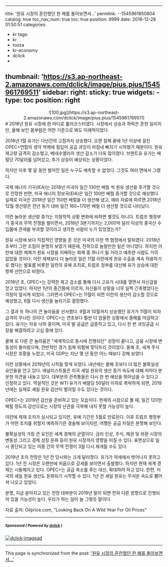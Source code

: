 
---
title: '원유 시장의 혼란했던 한 해를 돌아보면서...'
permlink: --1545961850804
catalog: true
toc_nav_num: true
toc: true
position: 9999
date: 2018-12-28 01:50:51
categories:
- kr
tags:
- kr
- tooza
- kr-economy
- dclick
- 
thumbnail: 'https://s3.ap-northeast-2.amazonaws.com/dclick/image/pius.pius/1545961769511'
sidebar:
    right:
        sticky: true
widgets:
    -
        type: toc
        position: right
---


<center>
![100.jpg](https://s3.ap-northeast-2.amazonaws.com/dclick/image/pius.pius/1545961769511)
</center>
#
2018년 원유 시장에 한 마디로 롤러코스터였다. 시장에서 상승과 하락은 흔한 일이지만, 올해 보인 몸부림은 어떤 기준으로 봐도 이례적이었다.

2018년 1월 유가는 다년간의 고점까지 상승했다. 오랜 침체 끝에 1년 이상에 걸친 OPEC+연합의 생각 억제에 힘입어 공급 과잉이 마침내 빠지기 시작했기 때문이다. 원유 재고량 급격히 감소했고, 베네수엘라의 생산 감소가 더욱 많아졌다. 브렌트유 유가는 배럴당 70달러를 넘어섰고, 추가 상승이 예상되는 상황이었다.

하지만 이후 몇 달 동안 벌어진 일은 누구도 예측할 수 없었다. 그것도 여러 면에서 그랬다. 

​국제 에너지 기구(IEA)는 2018년 미국이 일간 130만 배럴 씩 원유 생산을 추가할 것으로 전망한 반면, 미국 에너지 정보국(EIA)은 일간 100만 배럴 증가할 것으로 예상했다. 실제로 미국은 2018년 일간 150만 배럴을 더 생산해 냈고, 예비 자료에 따르면 2018년 12월 생산량은 전년 동기 대비 일간 160~170만 배럴 더 생산할 것으로 나타났다. 

이런 놀라운 생산량 증가는 지정학적 상황 변화에 비하면 별것도 아니다. 트럼프 행정부가 중국과 무역 전쟁을 벌이면서, 2018년 3분기까지는 2,000억 달러 이상의 중국산 수입품에 관세를 부과할 것이라고 생각한 사람이 누가 있었겠는가?

​원유 시장에 보다 직접적인 영향을 준 것은 미국의 이란 핵 협정에서 탈퇴였다. 2018년 초부터 그런 조짐이 분명히 보였기 때문에, 전적으로 놀랄만한 일은 아니었다. 하지만 이란에 대한 제제가 원유 시장을 지배하는 화제 중 하나가 될 거라고 예측한 사람도 거의 없었을 것이다. 이란 제재보다 더 놀라운 일은 11월 이란에게 원유 수출을 계속 허용하기로 했다는 발표를 비롯한 일련의 유예 조치로, 트럼프 정부를 대신해 유가 상승에 대한 항복 선언으로 비쳤다.

2018년 초, OPEC+는 강력한 재고 감소를 통해 다시 고유가 시대를 열면서 자신감을 얻고 있었다. 하지만 1년의 중간쯤에 이르자, 자신들이 상황을 너무 일찍 긴축했었다는 걱정이 앞서게 되었다. 그러면서 OPEC+는 11월이 되면 이란의 생산이 감소할 것으로 예상했고, 6월 다시 생산을 늘리기로 결정했다.

​그 결과 또 하나의 큰 놀라움을 선사했다. 9월과 10월까지 상승했던 유가가 11월이 되자 급격히 무너진 것이다. OPEC+는 연초보다 훨씬 더 암울한 상황에서 올해를 마감하고 있다. 유가는 자유 낙하 중이며, 미국 발 공급은 급증하고 있고, 다시 한 번 과잉공급 시장을 해결하려고 고심 중에 있다. 

​올해 또 다른 큰 놀라움은 "세계적으로 동시에 진행되던" 성장이 끝나고, 금융 시장에 변동성이 돌아왔으며, 전반적인 경기 침체 위험에 맞닥뜨리 것이었다. 올해 초, 세계 주식 시장은 호황을 누렸고, 미국 GDP는 지난 몇 년 동안 어느 때보다 강해 보였다.

이런 상황에서 2019년의 시작을 맞게 되었다. 내년에는 올해 초보다 더 많은 불확실성 요인들을 안고 있다. 애널리스트들은 미국 셰일 원유의 생산 증가 속도에 대해 저마다 분분한 의견을 내놓고 있다. 대부분의 관측통들은 다시 한 번 예상을 뛰어넘을 수 있다고 인정하고 있다. 역설적인 것은 WTI 유가가 배럴당 50달러 이하로 폭락하게 되면, 2019년에는 실제로 셰일 원유 감산이 벌어질 수도 있다는 것이다.

​OPEC+는 2019년 감산을 준비하고 있는 모습이다. 현재의 시점으로 볼 때, 일간 120만 배럴 정도의 감산으로는 시장의 난관을 극복해 내지 못할 가능성이 높다. 

​이란에 제재 조치가 실시되고 있지만, 유예 기간은 5월로 만료된다. 이후 트럼프 행정부가 어떤 조치를 취할지 예측하기란 경솔해 보이지만, 어쨌든 공급 차질은 분명해 보인다. 

불확실성의 가장 큰 요인은 세계 경제의 균열이다. 금리 인상, 주식, 채권 및 외환 시장의 변동성 그리고 경제 성장 둔화 등이 원유 시장까지 영향을 미칠 수 있다. 표면상으로 일시 중단되고 있는 미중 간의 무역 전쟁이 3월 다시 재개될 수도 있다.

​2019년 초의 전망은 1년 전 당시와는 크게 달라졌다. 유가가 약세에서 벗어나지 못하고 있다. 1년 전 시장은 오랜만에 처음으로 강세를 보이면서 출발했다. 하지만 현재 세계 경제는 시들해지고 있다. OPEC+는 공급 축소를 푸는 대신, 확대하려 하고 있다. 한편, 미국의 셰일 원유 생산도 둔화되기 시작할 수 있다. 1년 전 셰일 원유는 무서운 속도로 뿜어져 나오고 있었다. 

​분명, 지금 쏟아지고 있는 전망 대부분이 2019년 말이 되면 전혀 다른 방향으로 진행되어 있을 가능성이 높다. 우리가 하는 일이 늘 그렇듯 말이다. 

자료 출처: Oilprice.com, "Looking Back On A Wild Year For Oil Prices"

---

#####  <sub> **Sponsored ( Powered by [dclick](https://www.dclick.io) )** </sub>
[![dclick-imagead](https://s3.ap-northeast-2.amazonaws.com/dclick/image/glory7/1544187953824.png)](https://api.dclick.io/v1/c?x=eyJhbGciOiJIUzI1NiIsInR5cCI6IkpXVCJ9.eyJjIjoicGl1cy5waXVzIiwicyI6Ii0tMTU0NTk2MTg1MDgwNCIsImEiOlsiaS01OSJdLCJ1cmwiOiJodHRwOi8vd3d3Lmdvb2RzcGluZS5vcmcvIiwiaWF0IjoxNTQ1OTYxODUwLCJleHAiOjE4NjEzMjE4NTB9.mVKbMs7xupe1vR3hnciz3AvM9_hMG-mSMB8cAGtazhQ)

- - -

This page is synchronized from the post: ['원유 시장의 혼란했던 한 해를 돌아보면서...'](https://steemit.com/@pius.pius/--1545961850804)
